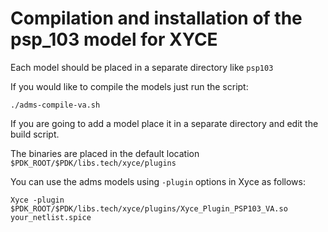 # Compilation and installation of the psp_103 model for XYCE


Each model should be placed in a separate directory like `psp103`

If you would like to compile the models just run the script:

```
./adms-compile-va.sh

```
If you are going to add a model place it in a separate directory and edit the build script.

The binaries are placed in the default location `$PDK_ROOT/$PDK/libs.tech/xyce/plugins`


You can use the adms models using `-plugin` options in Xyce as follows:
```
Xyce -plugin  $PDK_ROOT/$PDK/libs.tech/xyce/plugins/Xyce_Plugin_PSP103_VA.so your_netlist.spice


```

